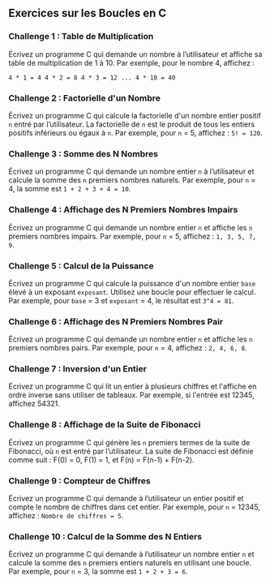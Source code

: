 ## Exercices sur les Boucles en C

### Challenge 1 : Table de Multiplication

Écrivez un programme C qui demande un nombre à l’utilisateur et affiche sa table de multiplication de 1 à 10. Par exemple, pour le nombre 4, affichez :
```
4 * 1 = 4 4 * 2 = 8 4 * 3 = 12 ... 4 * 10 = 40
```

### Challenge 2 : Factorielle d'un Nombre

Écrivez un programme C qui calcule la factorielle d'un nombre entier positif `n` entré par l’utilisateur. La factorielle de `n` est le produit de tous les entiers positifs inférieurs ou égaux à `n`. Par exemple, pour `n` = 5, affichez : `5! = 120`.

### Challenge 3 : Somme des N Nombres

Écrivez un programme C qui demande un nombre entier `n` à l’utilisateur et calcule la somme des `n` premiers nombres naturels. Par exemple, pour `n` = 4, la somme est `1 + 2 + 3 + 4 = 10`.

### Challenge 4 : Affichage des N Premiers Nombres Impairs

Écrivez un programme C qui demande un nombre entier `n` et affiche les `n` premiers nombres impairs. Par exemple, pour `n` = 5, affichez : `1, 3, 5, 7, 9`.

### Challenge 5 : Calcul de la Puissance

Écrivez un programme C qui calcule la puissance d'un nombre entier `base` élevé à un exposant `exposant`. Utilisez une boucle pour effectuer le calcul. Par exemple, pour `base` = 3 et `exposant` = 4, le résultat est `3^4 = 81`.

### Challenge 6 : Affichage des N Premiers Nombres Pair

Écrivez un programme C qui demande un nombre entier `n` et affiche les `n` premiers nombres pairs. Par exemple, pour `n` = 4, affichez : `2, 4, 6, 8`.

### Challenge 7 : Inversion d'un Entier

Écrivez un programme C qui lit un entier à plusieurs chiffres et l'affiche en ordre inverse sans utiliser de tableaux. Par exemple, si l'entrée est 12345, affichez 54321.

### Challenge 8 : Affichage de la Suite de Fibonacci

Écrivez un programme C qui génère les `n` premiers termes de la suite de Fibonacci, où `n` est entré par l’utilisateur. La suite de Fibonacci est définie comme suit : F(0) = 0, F(1) = 1, et F(n) = F(n-1) + F(n-2).

### Challenge 9 : Compteur de Chiffres

Écrivez un programme C qui demande à l’utilisateur un entier positif et compte le nombre de chiffres dans cet entier. Par exemple, pour `n` = 12345, affichez : `Nombre de chiffres = 5`.

### Challenge 10 : Calcul de la Somme des N Entiers

Écrivez un programme C qui demande à l’utilisateur un nombre entier `n` et calcule la somme des `n` premiers entiers naturels en utilisant une boucle. Par exemple, pour `n` = 3, la somme est `1 + 2 + 3 = 6`.

